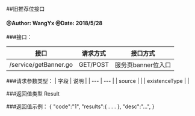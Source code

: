 ##旧推荐位接口
    
#### @Author: WangYx @Date: 2018/5/28 

###接口： 

| 接口 | 请求方式 | 接口方式 |
| ---  | --- | --- |
| /service/getBanner.go | GET/POST | 服务页banner位入口 |

###请求参数类型：
| 字段 | 说明 |
| ---  | --- |
| source |  |
| existenceType |  |

###返回值类型
    Result
    
###返回值示例：
    {
        "code":"1",
        "results":{
            .
            .
            .
        },
        "desc":"...",
    }